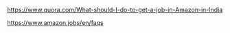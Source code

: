 https://www.quora.com/What-should-I-do-to-get-a-job-in-Amazon-in-India

https://www.amazon.jobs/en/faqs

